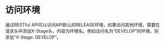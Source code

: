 # 访问环境<a name="apig-zh-ug-180510088"></a>

通过RESTful API可以访问API默认的RELEASE环境，如果访问其他环境，需要在请求头中添加X-Stage头，内容为环境名。例如访问名为“DEVELOP”的环境，则添加“X-Stage: DEVELOP”。


